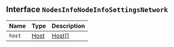 ## Interface `NodesInfoNodeInfoSettingsNetwork`

| Name | Type | Description |
| - | - | - |
| `host` | [Host](./Host.md) | [Host](./Host.md)[] | &nbsp; |
